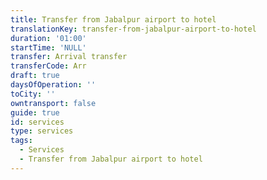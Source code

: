 ```yaml
---
title: Transfer from Jabalpur airport to hotel
translationKey: transfer-from-jabalpur-airport-to-hotel
duration: '01:00'
startTime: 'NULL'
transfer: Arrival transfer
transferCode: Arr
draft: true
daysOfOperation: ''
toCity: ''
owntransport: false
guide: true
id: services
type: services
tags:
  - Services
  - Transfer from Jabalpur airport to hotel
---
```

